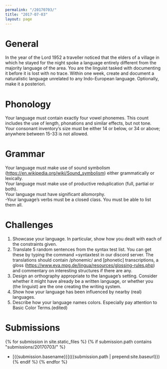 ```yaml
---
permalink: "/20170703/"
title: "2017-07-03"
layout: page
---
```


# General

In the year of the Lord 1952 a traveller noticed that the elders of a village in which he stayed for the night spoke a language entirely different from the majority language of the area. You are the linguist tasked with documenting it before it is lost with no trace. Within one week, create and document a naturalistic language unrelated to any Indo-European language. Optionally, make it a posteriori.

# Phonology 

Your language must contain exactly four vowel phonemes. This count includes the use of length, phonations and similar effects, but not tone.  
Your consonant inventory’s size must be either 14 or below, or 34 or above; anywhere between 15-33 is not allowed.


# Grammar

Your language must make use of sound symbolism (https://en.wikipedia.org/wiki/Sound_symbolism) either grammatically or lexically.  
Your language must make use of productive reduplication (full, partial or both).  
Your language must have significant allomorphy.  
-Your language’s verbs must be a closed class. You must be able to list them all.


# Challenges

 1. Showcase your language. In particular, show how you dealt with each of the constraints given.
 2. Translate 5 random sentences from the syntax test list. You can get these by typing the command =syntaxtest in our discord server. The translations should contain /phonemic/ and [phonetic] transcriptions, a gloss (https://www.eva.mpg.de/lingua/resources/glossing-rules.php) and commentary on interesting structures if there are any. 
 3. Design an orthography appropriate to the language’s setting. Consider whether it might have already be a written language, or whether you (the linguist) are the one creating the writing system.
 4. Show how your language has been influenced by nearby (real) languages.
 5. Describe how your language names colors. Especially pay attention to Basic Color Terms.(edited)


# Submissions

{% for submission in site.static_files %}
{% if submission.path contains "submissions/20170703/" %}
 * [{{submission.basename}}]({{submission.path | prepend:site.baseurl}})
{% endif %}
{% endfor %}
